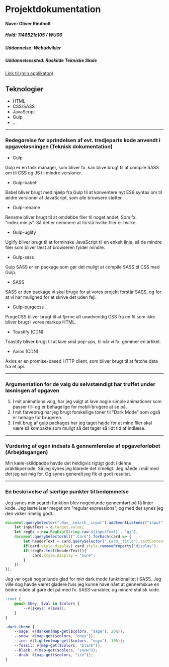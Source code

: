 # Projektdokumentation

#### Navn: Oliver Rindholt

##### Hold: 1146521c105 / WU06

##### Uddannelse: Webudvikler

##### Uddannelsessted: Roskilde Tekniske Skole

[Link til (min applikaton)](https://orindholt.github.io/newsbox-orindholt/)


## Teknologier

-   HTML
-   CSS/SASS
-   JavaScript
-   Gulp
-   ...

---



### Redegørelse for oprindelsen af evt. tredjeparts kode anvendt i opgaveløsningen (Teknisk dokumentation)

- Gulp

Gulp er en task manager, som bliver fx. kan blive brugt til at compile SASS om til CSS og JS til mindre versioner.

- Gulp-babel

Babel bliver brugt med hjælp fra Gulp til at konventere nyt ES6 syntax om til ældre versioner af JavaScript, som alle browsere støtter.

- Gulp-rename

Rename bliver brugt til at omdøbbe filer til noget andet. Som fx. "index.min.js". Så det er nemmere at forstå hvilke filer er hvilke.

- Gulp-uglify

Uglify bliver brugt til at forminske JavaScript til en enkelt linje, så de mindre filer som bliver læst af browseren fylder mindre.

- Gulp-sass

Gulp SASS er en package som gør det muligt at compile SASS til CSS med Gulp.

- SASS

SASS er den package vi skal bruge for at vores projekt forstår SASS, og for at vi har mulighed for at skrive det uden fejl.

- Gulp-purgecss

PurgeCSS bliver brugt til at fjerne alt unødvendig CSS fra en fil som ikke bliver brugt i vores markup HTML.

- Toastify (CDN)

Toastify bliver brugt til at lave små pop-ups, til når vi fx. gemmer en artikel.

- Axios (CDN)

Axios er en promise-based HTTP client, som bliver brugt til at fetche data fra et api.

---

### Argumentation for de valg du selvstændigt har truffet under løsningen af opgaven

1. I mit animations valg, har jeg valgt at lave nogle simple animationer som passer til- og er behagelige for mobil-brugere at se på. 
2. I mit farvebrug har jeg brugt forskellige toner til "Dark Mode" som også er behage for brugeren.
3. I mit brug af gulp packages har jeg taget højde for at mine filer skal være så kompakte som muligt så det tager så lidt tid af indlæse.


---
### Vurdering af egen indsats & gennemførelse af opgaveforløbet (Arbejdsgangen)

Min kæle-skildpadde havde det heldigvis rigtigt godt i denne praktikperiode. Så jeg synes jeg klarede det rimeligt. Jeg nåede i mål med det jeg sat mig for. Og synes generelt jeg fik et godt resultat.

---
### En beskrivelse af særlige punkter til bedømmelse

Jeg synes min search funktion blev nogenlunde gennemført på få linjer kode. Jeg lærte især meget om "regular expressions", og med det synes jeg den virker rimelig godt.
```js
document.querySelector(".Nav__search__input").addEventListener("input", (e) => {
    let inputText = e.target.value;
    let regEx = new RegExp(String.raw`${inputText}`, 'gi');
    document.querySelectorAll(".Card").forEach(card => {
        let headerText = card.querySelector(".Card__title").textContent;
        if(card.style.display) card.style.removeProperty("display");
        if(!regEx.test(headerText)){
            card.style.display = "none";
        }
    });
});
```

Jeg var også nogenlunde glad for min dark mode funktionalitet i SASS. Jeg ville dog havde været gladere hvis jeg kunne have nået at gennemskue en bedre måde at gøre det på med fx. SASS variabler, og mindre statisk kode.
```scss
:root {
    @each $key, $val in $colors {
        --#{$key}: #{$val};
    }
}

.dark-theme {
    --sage: #{darken(map-get($colors, "sage"), 20%)};
    --snow: #{map-get($colors, "onyx")};
    --ice: #{lighten(map-get($colors, "onyx"), 10%)};
    --fossil: #{map-get($colors, "black")};
    --black: #{map-get($colors, "snow")};
    --drab: #{map-get($colors, "ice")};
}
```

